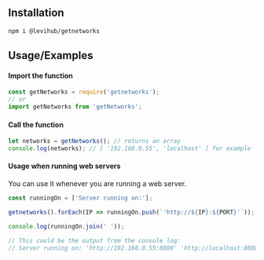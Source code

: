 ## Installation

```bash
npm i @levihub/getnetworks
```

## Usage/Examples
#### Import the function
```javascript
const getNetworks = require('getnetworks');
// or
import getNetworks from 'getNetworks';
```

#### Call the function
```javascript
let networks = getNetworks(); // returns an array
console.log(networks); // [ '192.168.0.55', 'localhost' ] for example
```

#### Usage when running web servers
You can use it whenever you are running a web server.

```javascript
const runningOn = ['Server running on:'];

getnetworks().forEach(IP => runningOn.push(`'http://${IP}:${PORT}'`));

console.log(runningOn.join(' '));

// This could be the output from the console log:
// Server running on: 'http://192.168.0.55:8080' 'http://localhost:8080'
```